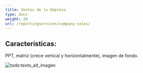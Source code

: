 ```yaml
---
title: Ventas de la Empresa
type: docs
weight: 20
url: /reportingservices/company-sales/
---
```


## **Características:**
PPT, matriz (crece vertical y horizontalmente), imagen de fondo. 

![todo:texto_alt_imagen](company-sales_1.png)